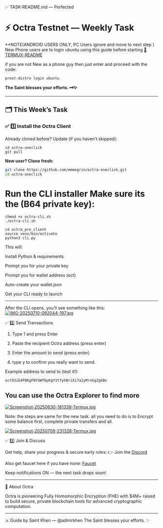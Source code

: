 ✅ TASK-README.md — Perfected

# ⚡️ Octra Testnet — Weekly Task

 **NOTE(ANDROID USERS ONLY, PC Users ignore and move to next step ) 
New Phone users are to login ubuntu using this guide before starting [📱 TERMUX-README](https://github.com/emmogrin/octra-oneclick/blob/main/TERMUX-README.md)

if you are not New as a phone guy then  just enter and proceed with the code:
```
proot-distro login ubuntu 
```

**The Saint blesses your efforts. 🗝️✨**

---

## 🗂️ This Week’s Task

### ✅ 1️⃣ Install the Octra Client

Already cloned before? Update (if you haven't skipped):
```
cd octra-oneclick
git pull
```


**New user? Clone fresh:**  
```bash
git clone https://github.com/emmogrin/octra-oneclick.git
cd octra-oneclick
```

# Run the CLI installer Make sure its the (B64 private key):
```
chmod +x octra-cli.sh
./octra-cli.sh
```
```
cd octra_pre_client
source venv/bin/activate
python3 cli.py
```

This will:

Install Python & requirements

Prompt you for your private key

Prompt you for wallet address (oct)

Auto-create your wallet.json

Get your CLI ready to launch


---

After the CLI opens, you’ll see something like this:
[![IMG-20250710-092044-197.jpg](https://i.postimg.cc/VNJYQkNG/IMG-20250710-092044-197.jpg)](https://postimg.cc/VScyX1nn)


✅ 2️⃣ Send Transactions
1. Type 1 and press Enter

2. Paste the recipient Octra address (press enter)

3. Enter the amount to send (press enter)

4. type y to confirm you really want to send. 

Example address to send to (test it!):
```
oct93iE4P8KgFNYGWf6pKgY1tYyhBriXi7a2yMrnGgZgkBv
```
You can use the Octra Explorer to find more 
---
[![Screenshot-20250630-181339-Termux.jpg](https://i.postimg.cc/rFhwKgmt/Screenshot-20250630-181339-Termux.jpg)](https://postimg.cc/3dvTqX2K)

Note: the steps are same for the new task.
all you need to do is to Encrypt some balance first, complete private transfers and all.


[![Screenshot-20250709-231328-Termux.jpg](https://i.postimg.cc/9MSJMVyQ/Screenshot-20250709-231328-Termux.jpg)](https://postimg.cc/dk28HbWb)

✅ 3️⃣ Join & Discuss

Get help, share your progress & secure early roles:
👉 Join the [Discord](https://discord.gg/octra)

Also get faucet here if you have none: [Faucet](https://faucet.octra.network)

Keep notifications ON — the next task drops soon!


---

🧩 About Octra

Octra is pioneering Fully Homomorphic Encryption (FHE) with $4M+ raised to build secure, private blockchain tools for advanced cryptographic computation.


---

⚔️ Guide by Saint Khen — @admirkhen
The Saint blesses your efforts. ✨
